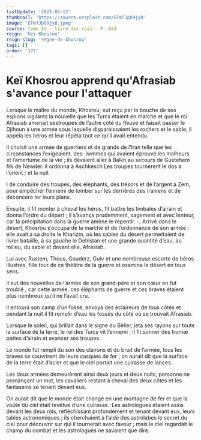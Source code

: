 ```yaml
---
lastUpdate: '2021-05-13'
thumbnail: 'https://source.unsplash.com/EFm7JpD9jy8'
image: 'EFm7JpD9jy8.jpeg'
source: tome IV - livre des rois - P. 024
reign: 'Keï Khosrou'
reign-slug: 'regne-de-khosrou'
tags: []
order: '177'
---
```


# Keï Khosrou apprend qu'Afrasiab s'avance pour l'attaquer

Lorsque le maître du monde, Khosrou, eut reçu par la bouche de ses espions vigilants la nouvelle que les Turcs étaient en marche et que le roi Afrasiab amenait sestroupes de l’autre côté du fleuve et faisait passer le Djihoun à une armée sous laquelle disparaissaient les rochers et le sable, il appela les héros et leur répéta tout ce qu’il avait entendu.

Il choisit une armée de guerriers et de grands de l’Iran telle que les circonstances l’exigeaient, des .Iwmmes qui avaient éprouvé les malheurs et l’amertume de la vie ; ils devaient aller à Balkh au secours de Gustehem fils de Newder. il ordonna à Aschkesch Les troupes tournèrent le dos à l’orient ; et la nuit

I de conduire des troupes, des éléphants, des trésors et de l’argent à Zem, pour empêcher l’ennemi de tomber sur les derrières des Iraniens et de déconcero ter leurs plans.

Ensuite, il fit monter à cheval les héros, fit battre les timbales d’airain et donna l’ordre du départ ; il s’avança prudemment, sagement et avec lenteur, car la précipitation dans la guerre amène le repentir. -, Arrivé dans le désert, Khosrou s’occupa de la marche et de l’ordonnance de son armée : elle avait à sa droite le Kharizm, où les sables du désert permettaient de livrer bataille, à sa gauche le Dehistan et une grande quantité d’eau, au milieu, du sable et devant elle, Afrasiab.

Lui avec Rustem, Thous, Gouderz, Guiv et une nombreuse escorte de héros illustres, fille tour de ce théâtre de la guerre et examina le désert en tous sens.

Il eut des nouvelles de l’armée de son grand-père et son cœur en fut troublé ; car cette armée, ces éléphants de guerre et ces braves étaient plus nombreux qu’il ne l’avait cru.

Il entoura son camp d’un fossé, envoya des éclaireurs de tous côtés et pendant la nuit il fit remplir d’eau les fossés du côté où se trouvait Afrasiab.

Lorsque le soleil, qui brillait dans le signe du Bélier, jeta ses rayons sur toute la surface de la terre, le roi des Turcs vit l’ennemi ; il fit sonner des tromæ pattes d’airain et avancer ses troupes.

Le monde fut rempli du son des clairons et du bruit de l’armée, tous les braves se couvrirent de leurs casques de fer ; on aurait dit que la surface de la terre était d’acier et que le ciel portait une cuirasse de lances.

Les deux armées demeurèrent ainsi deux jeurs et deux nuits, personne ne pronànçant un mot, les cavaliers restant à cheval des deux côtés et les fantassins se tenant devant eux.

On aurait dit que le monde était changé en une montagne de fer et que la voûte du ciel était revêtue d’une cuirasse.-Les astrologues étaient assis devant les deux rois, réfléchissant profondément et tenant devant eux, leurs tables astronomiques ; ils cherchaient à l’aide des astrolabes le secret du ciel pour découvrir sur qui il tournerait avec faveur ; mais le ciel regardait le champ du combat et les astrologues ne savaient que dire.
